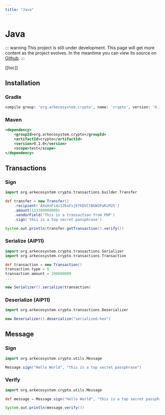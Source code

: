 ```yaml
---
title: "Java"
---
```


# Java

::: warning
This project is still under development. This page will get more content as the project evolves. In the meantime you can view its source on [Github](https://github.com/ArkEcosystem/java-crypto/).
:::

[[toc]]

## Installation

### Gradle

```bash
compile group: 'org.arkecosystem.crypto', name: 'crypto', version: '0.1.0'
```

### Maven

```xml
<dependency>
    <groupId>org.arkecosystem.crypto</groupId>
    <artifactId>crypto</artifactId>
    <version>0.1.0</version>
    <scope>test</scope>
</dependency>
```

## Transactions

### Sign

```groovy
import org.arkecosystem.crypto.transactions.builder.Transfer

def transfer = new Transfer()
    .recipient('AXoXnFi4z1Z6aFvjEYkDVCtBGW2PaRiM25')
    .amount(133380000000)
    .vendorField('This is a transaction from PHP')
    .sign('this is a top secret passphrase')

System.out.println(transfer.getTransaction().verify())
```

### Serialize (AIP11)

```groovy
import org.arkecosystem.crypto.transactions.Serializer
import org.arkecosystem.crypto.transactions.Transaction

def transaction = new Transaction()
transaction.type = 0
transaction.amount = 200000000
...

new Serializer().serialize(transaction)
```

### Deserialize (AIP11)

```groovy
import org.arkecosystem.crypto.transactions.Deserializer

new Deserializer().deserialize("serialized-hex")
```

## Message

### Sign

```groovy
import org.arkecosystem.crypto.utils.Message

Message.sign("Hello World", "this is a top secret passphrase")
```

### Verify

```groovy
import org.arkecosystem.crypto.utils.Message

def message = Message.sign("Hello World", "this is a top secret passphrase")

System.out.println(message.verify())
```
